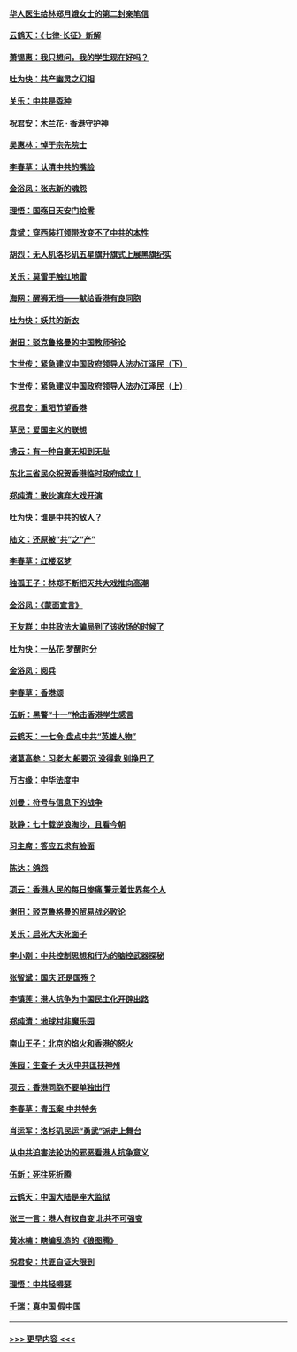 #### [华人医生给林郑月娥女士的第二封亲笔信](../pages/nsc993/n11585124.md?t=10131401) 
#### [云鹤天：《七律·长征》新解](../pages/nsc993/n11584578.md?t=10131401) 
#### [萧锡惠：我只想问，我的学生现在好吗？](../pages/nsc993/n11583828.md?t=10131401) 
#### [吐为快：共产幽灵之幻相](../pages/nsc993/n11583224.md?t=10131401) 
#### [关乐：中共是孬种](../pages/nsc993/n11582099.md?t=10131401) 
#### [祝君安：木兰花 · 香港守护神](../pages/nsc993/n11581782.md?t=10131401) 
#### [吴惠林：悼于宗先院士](../pages/nsc993/n11580283.md?t=10131401) 
#### [李春草：认清中共的嘴脸](../pages/nsc993/n11579954.md?t=10131401) 
#### [金浴凤：张志新的魂怨](../pages/nsc993/n11579913.md?t=10131401) 
#### [理悟：国殇日天安门拾零](../pages/nsc993/n11579843.md?t=10131401) 
#### [袁斌：穿西装打领带改变不了中共的本性](../pages/nsc993/n11579814.md?t=10131401) 
#### [胡烈：无人机洛杉矶五星旗升旗式上展黑旗纪实](../pages/nsc993/n11579322.md?t=10131401) 
#### [关乐：莫雷手触红地雷](../pages/nsc993/n11577862.md?t=10131401) 
#### [海网：醒狮无挡——献给香港有良同胞](../pages/nsc993/n11577835.md?t=10131401) 
#### [吐为快：妖共的新衣](../pages/nsc993/n11577575.md?t=10131401) 
#### [谢田：驳克鲁格曼的中国教师爷论](../pages/nsc993/n11575034.md?t=10131401) 
#### [卞世传：紧急建议中国政府领导人法办江泽民（下）](../pages/nsc993/n11573390.md?t=10131401) 
#### [卞世传：紧急建议中国政府领导人法办江泽民（上）](../pages/nsc993/n11573208.md?t=10131401) 
#### [祝君安：重阳节望香港](../pages/nsc993/n11573190.md?t=10131401) 
#### [草民：爱国主义的联想](../pages/nsc993/n11572333.md?t=10131401) 
#### [拂云：有一种自豪无知到无耻](../pages/nsc993/n11572006.md?t=10131401) 
#### [东北三省民众祝贺香港临时政府成立！](../pages/nsc993/n11571215.md?t=10131401) 
#### [郑纯清：散伙演弃大戏开演](../pages/nsc993/n11570826.md?t=10131401) 
#### [吐为快：谁是中共的敌人？](../pages/nsc993/n11570817.md?t=10131401) 
#### [陆文：还原被“共”之“产”](../pages/nsc993/n11570798.md?t=10131401) 
#### [李春草：红楼沤梦](../pages/nsc993/n11569673.md?t=10131401) 
#### [独孤王子：林郑不断把灭共大戏推向高潮](../pages/nsc993/n11569381.md?t=10131401) 
#### [金浴凤：《蒙面宣言》](../pages/nsc993/n11569368.md?t=10131401) 
#### [王友群：中共政法大骗局到了该收场的时候了](../pages/nsc993/n11568940.md?t=10131401) 
#### [吐为快：一丛花‧梦醒时分](../pages/nsc993/n11567491.md?t=10131401) 
#### [金浴凤：阅兵](../pages/nsc993/n11567454.md?t=10131401) 
#### [李春草：香港颂](../pages/nsc993/n11567444.md?t=10131401) 
#### [伍新：黑警“十一”枪击香港学生感言](../pages/nsc993/n11567426.md?t=10131401) 
#### [云鹤天：一七令‧盘点中共“英雄人物”](../pages/nsc993/n11567091.md?t=10131401) 
#### [诸葛高参：习老大 船要沉 没得救 别挣巴了](../pages/nsc993/n11566976.md?t=10131401) 
#### [万古缘：中华法度中](../pages/nsc993/n11566726.md?t=10131401) 
#### [刘曼：符号与信息下的战争](../pages/nsc993/n11564655.md?t=10131401) 
#### [耿静：七十载逆浪淘沙，且看今朝](../pages/nsc993/n11564520.md?t=10131401) 
#### [习主席：答应五求有脸面](../pages/nsc993/n11563953.md?t=10131401) 
#### [陈达：鸽怨](../pages/nsc993/n11561879.md?t=10131401) 
#### [项云：香港人民的每日惨痛  警示着世界每个人](../pages/nsc993/n11559273.md?t=10131401) 
#### [谢田：驳克鲁格曼的贸易战必败论](../pages/nsc993/n11555840.md?t=10131401) 
#### [关乐：启死大庆死面子](../pages/nsc993/n11556823.md?t=10131401) 
#### [李小刚：中共控制思想和行为的脑控武器探秘](../pages/nsc993/n11556776.md?t=10131401) 
#### [张智斌：国庆  还是国殇？](../pages/nsc993/n11556617.md?t=10131401) 
#### [李镇莲：港人抗争为中国民主化开辟出路](../pages/nsc993/n11556570.md?t=10131401) 
#### [郑纯清：地球村非魔乐园](../pages/nsc993/n11555415.md?t=10131401) 
#### [南山王子：北京的焰火和香港的怒火](../pages/nsc993/n11555318.md?t=10131401) 
#### [莲园：生查子·天灭中共匡扶神州](../pages/nsc993/n11555302.md?t=10131401) 
#### [项云：香港同胞不要单独出行](../pages/nsc993/n11555276.md?t=10131401) 
#### [李春草：青玉案‧中共特务](../pages/nsc993/n11552356.md?t=10131401) 
#### [肖运军：洛杉矶民运“勇武”派走上舞台](../pages/nsc993/n11551595.md?t=10131401) 
#### [从中共迫害法轮功的邪恶看港人抗争意义](../pages/nsc993/n11540858.md?t=10131401) 
#### [伍新：死往死折腾](../pages/nsc993/n11550174.md?t=10131401) 
#### [云鹤天：中国大陆是座大监狱](../pages/nsc993/n11550155.md?t=10131401) 
#### [张三一言：港人有权自变 北共不可强变](../pages/nsc993/n11550132.md?t=10131401) 
#### [黄冰楠：瞎编乱造的《狼图腾》](../pages/nsc993/n11550082.md?t=10131401) 
#### [祝君安：共匪自证大限到](../pages/nsc993/n11550041.md?t=10131401) 
#### [理悟：中共轻嘚瑟](../pages/nsc993/n11547978.md?t=10131401) 
#### [千瑞：真中国 假中国](../pages/nsc993/n11547865.md?t=10131401) 

----
#### [ >>> 更早内容 <<< ](../indexes/nsc993-earlier.md)
